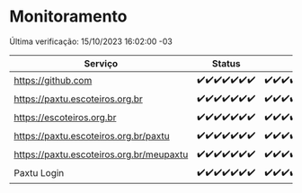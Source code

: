 # Monitoramento

Última verificação: 15/10/2023 16:02:00 -03

|Serviço|Status|Últimas 24h|
|---|---|---|
|https://github.com|<span title="2023-10-08: OK=24">✔️</span><span title="2023-10-09: OK=24">✔️</span><span title="2023-10-10: OK=24">✔️</span><span title="2023-10-11: OK=24">✔️</span><span title="2023-10-12: OK=24">✔️</span><span title="2023-10-13: OK=24">✔️</span><span title="2023-10-14: OK=19">✔️</span>|<span title="14/10/2023 16:02:00 -03 : 200">✔️</span><span title="14/10/2023 17:04:00 -03 : 200">✔️</span><span title="14/10/2023 18:03:00 -03 : 200">✔️</span><span title="14/10/2023 19:03:00 -03 : 200">✔️</span><span title="14/10/2023 20:03:00 -03 : 200">✔️</span><span title="14/10/2023 21:31:00 -03 : 200">✔️</span><span title="14/10/2023 22:45:00 -03 : 200">✔️</span><span title="14/10/2023 23:17:00 -03 : 200">✔️</span><span title="15/10/2023 00:06:00 -03 : 200">✔️</span><span title="15/10/2023 01:06:00 -03 : 200">✔️</span><span title="15/10/2023 02:04:00 -03 : 200">✔️</span><span title="15/10/2023 03:07:00 -03 : 200">✔️</span><span title="15/10/2023 04:03:00 -03 : 200">✔️</span><span title="15/10/2023 05:07:00 -03 : 200">✔️</span><span title="15/10/2023 06:03:00 -03 : 200">✔️</span><span title="15/10/2023 07:05:00 -03 : 200">✔️</span><span title="15/10/2023 08:02:00 -03 : 200">✔️</span><span title="15/10/2023 09:10:00 -03 : 200">✔️</span><span title="15/10/2023 10:05:00 -03 : 200">✔️</span><span title="15/10/2023 11:02:00 -03 : 200">✔️</span><span title="15/10/2023 12:04:00 -03 : 200">✔️</span><span title="15/10/2023 13:06:00 -03 : 200">✔️</span><span title="15/10/2023 14:03:00 -03 : 200">✔️</span><span title="15/10/2023 15:07:00 -03 : 200">✔️</span><span title="15/10/2023 16:02:00 -03 : 200">✔️</span>|
|https://paxtu.escoteiros.org.br|<span title="2023-10-08: OK=24">✔️</span><span title="2023-10-09: OK=24">✔️</span><span title="2023-10-10: OK=24">✔️</span><span title="2023-10-11: OK=24">✔️</span><span title="2023-10-12: OK=24">✔️</span><span title="2023-10-13: OK=24">✔️</span><span title="2023-10-14: OK=19">✔️</span>|<span title="14/10/2023 16:02:00 -03 : 200">✔️</span><span title="14/10/2023 17:04:00 -03 : 200">✔️</span><span title="14/10/2023 18:03:00 -03 : 200">✔️</span><span title="14/10/2023 19:03:00 -03 : 200">✔️</span><span title="14/10/2023 20:03:00 -03 : 200">✔️</span><span title="14/10/2023 21:31:00 -03 : 200">✔️</span><span title="14/10/2023 22:45:00 -03 : 200">✔️</span><span title="14/10/2023 23:17:00 -03 : 200">✔️</span><span title="15/10/2023 00:06:00 -03 : 200">✔️</span><span title="15/10/2023 01:06:00 -03 : 200">✔️</span><span title="15/10/2023 02:04:00 -03 : 200">✔️</span><span title="15/10/2023 03:07:00 -03 : 200">✔️</span><span title="15/10/2023 04:03:00 -03 : 200">✔️</span><span title="15/10/2023 05:07:00 -03 : 200">✔️</span><span title="15/10/2023 06:03:00 -03 : 200">✔️</span><span title="15/10/2023 07:05:00 -03 : 200">✔️</span><span title="15/10/2023 08:02:00 -03 : 200">✔️</span><span title="15/10/2023 09:10:00 -03 : 200">✔️</span><span title="15/10/2023 10:05:00 -03 : 200">✔️</span><span title="15/10/2023 11:02:00 -03 : 200">✔️</span><span title="15/10/2023 12:04:00 -03 : 200">✔️</span><span title="15/10/2023 13:06:00 -03 : 200">✔️</span><span title="15/10/2023 14:03:00 -03 : 200">✔️</span><span title="15/10/2023 15:07:00 -03 : 200">✔️</span><span title="15/10/2023 16:02:00 -03 : 200">✔️</span>|
|https://escoteiros.org.br|<span title="2023-10-08: OK=24">✔️</span><span title="2023-10-09: OK=24">✔️</span><span title="2023-10-10: OK=24">✔️</span><span title="2023-10-11: OK=24">✔️</span><span title="2023-10-12: OK=24">✔️</span><span title="2023-10-13: OK=24">✔️</span><span title="2023-10-14: OK=19">✔️</span>|<span title="14/10/2023 16:02:00 -03 : 200">✔️</span><span title="14/10/2023 17:04:00 -03 : 200">✔️</span><span title="14/10/2023 18:03:00 -03 : 200">✔️</span><span title="14/10/2023 19:03:00 -03 : 200">✔️</span><span title="14/10/2023 20:03:00 -03 : 200">✔️</span><span title="14/10/2023 21:31:00 -03 : 200">✔️</span><span title="14/10/2023 22:45:00 -03 : 200">✔️</span><span title="14/10/2023 23:17:00 -03 : 200">✔️</span><span title="15/10/2023 00:06:00 -03 : 200">✔️</span><span title="15/10/2023 01:06:00 -03 : 200">✔️</span><span title="15/10/2023 02:04:00 -03 : 200">✔️</span><span title="15/10/2023 03:07:00 -03 : 200">✔️</span><span title="15/10/2023 04:03:00 -03 : 200">✔️</span><span title="15/10/2023 05:07:00 -03 : 200">✔️</span><span title="15/10/2023 06:03:00 -03 : 200">✔️</span><span title="15/10/2023 07:05:00 -03 : 200">✔️</span><span title="15/10/2023 08:02:00 -03 : 200">✔️</span><span title="15/10/2023 09:10:00 -03 : 200">✔️</span><span title="15/10/2023 10:05:00 -03 : 200">✔️</span><span title="15/10/2023 11:02:00 -03 : 200">✔️</span><span title="15/10/2023 12:04:00 -03 : 200">✔️</span><span title="15/10/2023 13:06:00 -03 : 200">✔️</span><span title="15/10/2023 14:03:00 -03 : 200">✔️</span><span title="15/10/2023 15:07:00 -03 : 200">✔️</span><span title="15/10/2023 16:02:00 -03 : 200">✔️</span>|
|https://paxtu.escoteiros.org.br/paxtu|<span title="2023-10-08: OK=24">✔️</span><span title="2023-10-09: OK=24">✔️</span><span title="2023-10-10: OK=24">✔️</span><span title="2023-10-11: OK=24">✔️</span><span title="2023-10-12: OK=24">✔️</span><span title="2023-10-13: OK=24">✔️</span><span title="2023-10-14: OK=19">✔️</span>|<span title="14/10/2023 16:02:00 -03 : 200">✔️</span><span title="14/10/2023 17:04:00 -03 : 200">✔️</span><span title="14/10/2023 18:03:00 -03 : 200">✔️</span><span title="14/10/2023 19:03:00 -03 : 200">✔️</span><span title="14/10/2023 20:03:00 -03 : 200">✔️</span><span title="14/10/2023 21:31:00 -03 : 200">✔️</span><span title="14/10/2023 22:45:00 -03 : 200">✔️</span><span title="14/10/2023 23:17:00 -03 : 200">✔️</span><span title="15/10/2023 00:06:00 -03 : 200">✔️</span><span title="15/10/2023 01:06:00 -03 : 200">✔️</span><span title="15/10/2023 02:04:00 -03 : 200">✔️</span><span title="15/10/2023 03:07:00 -03 : 200">✔️</span><span title="15/10/2023 04:03:00 -03 : 200">✔️</span><span title="15/10/2023 05:07:00 -03 : 200">✔️</span><span title="15/10/2023 06:03:00 -03 : 200">✔️</span><span title="15/10/2023 07:05:00 -03 : 200">✔️</span><span title="15/10/2023 08:02:00 -03 : 200">✔️</span><span title="15/10/2023 09:10:00 -03 : 200">✔️</span><span title="15/10/2023 10:05:00 -03 : 200">✔️</span><span title="15/10/2023 11:02:00 -03 : 200">✔️</span><span title="15/10/2023 12:04:00 -03 : 200">✔️</span><span title="15/10/2023 13:06:00 -03 : 200">✔️</span><span title="15/10/2023 14:03:00 -03 : 200">✔️</span><span title="15/10/2023 15:07:00 -03 : 200">✔️</span><span title="15/10/2023 16:02:00 -03 : 200">✔️</span>|
|https://paxtu.escoteiros.org.br/meupaxtu|<span title="2023-10-08: OK=24">✔️</span><span title="2023-10-09: OK=24">✔️</span><span title="2023-10-10: OK=24">✔️</span><span title="2023-10-11: OK=24">✔️</span><span title="2023-10-12: OK=24">✔️</span><span title="2023-10-13: OK=24">✔️</span><span title="2023-10-14: OK=19">✔️</span>|<span title="14/10/2023 16:02:00 -03 : 200">✔️</span><span title="14/10/2023 17:04:00 -03 : 200">✔️</span><span title="14/10/2023 18:03:00 -03 : 200">✔️</span><span title="14/10/2023 19:03:00 -03 : 200">✔️</span><span title="14/10/2023 20:03:00 -03 : 200">✔️</span><span title="14/10/2023 21:31:00 -03 : 200">✔️</span><span title="14/10/2023 22:45:00 -03 : 200">✔️</span><span title="14/10/2023 23:17:00 -03 : 200">✔️</span><span title="15/10/2023 00:06:00 -03 : 200">✔️</span><span title="15/10/2023 01:06:00 -03 : 200">✔️</span><span title="15/10/2023 02:04:00 -03 : 200">✔️</span><span title="15/10/2023 03:07:00 -03 : 200">✔️</span><span title="15/10/2023 04:03:00 -03 : 200">✔️</span><span title="15/10/2023 05:07:00 -03 : 200">✔️</span><span title="15/10/2023 06:03:00 -03 : 200">✔️</span><span title="15/10/2023 07:05:00 -03 : 200">✔️</span><span title="15/10/2023 08:02:00 -03 : 200">✔️</span><span title="15/10/2023 09:10:00 -03 : 200">✔️</span><span title="15/10/2023 10:05:00 -03 : 200">✔️</span><span title="15/10/2023 11:02:00 -03 : 200">✔️</span><span title="15/10/2023 12:04:00 -03 : 200">✔️</span><span title="15/10/2023 13:06:00 -03 : 200">✔️</span><span title="15/10/2023 14:03:00 -03 : 200">✔️</span><span title="15/10/2023 15:07:00 -03 : 200">✔️</span><span title="15/10/2023 16:02:00 -03 : 200">✔️</span>|
|Paxtu Login|<span title="2023-10-08: OK=24">✔️</span><span title="2023-10-09: OK=24">✔️</span><span title="2023-10-10: OK=24">✔️</span><span title="2023-10-11: OK=24">✔️</span><span title="2023-10-12: OK=24">✔️</span><span title="2023-10-13: OK=24">✔️</span><span title="2023-10-14: OK=19">✔️</span>|<span title="14/10/2023 16:02:00 -03 : 200">✔️</span><span title="14/10/2023 17:04:00 -03 : 200">✔️</span><span title="14/10/2023 18:03:00 -03 : 200">✔️</span><span title="14/10/2023 19:03:00 -03 : 200">✔️</span><span title="14/10/2023 20:03:00 -03 : 200">✔️</span><span title="14/10/2023 21:31:00 -03 : 200">✔️</span><span title="14/10/2023 22:45:00 -03 : 200">✔️</span><span title="14/10/2023 23:17:00 -03 : 200">✔️</span><span title="15/10/2023 00:06:00 -03 : 200">✔️</span><span title="15/10/2023 01:06:00 -03 : 200">✔️</span><span title="15/10/2023 02:04:00 -03 : 200">✔️</span><span title="15/10/2023 03:07:00 -03 : 200">✔️</span><span title="15/10/2023 04:03:00 -03 : 200">✔️</span><span title="15/10/2023 05:07:00 -03 : 200">✔️</span><span title="15/10/2023 06:03:00 -03 : 200">✔️</span><span title="15/10/2023 07:05:00 -03 : 200">✔️</span><span title="15/10/2023 08:02:00 -03 : 200">✔️</span><span title="15/10/2023 09:10:00 -03 : 200">✔️</span><span title="15/10/2023 10:05:00 -03 : 200">✔️</span><span title="15/10/2023 11:02:00 -03 : 200">✔️</span><span title="15/10/2023 12:04:00 -03 : 200">✔️</span><span title="15/10/2023 13:06:00 -03 : 200">✔️</span><span title="15/10/2023 14:03:00 -03 : 200">✔️</span><span title="15/10/2023 15:07:00 -03 : 200">✔️</span><span title="15/10/2023 16:02:00 -03 : 200">✔️</span>|
